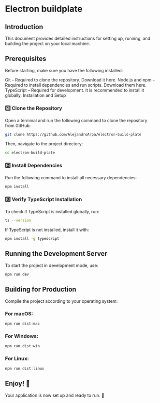# Electron buildplate

## Introduction
This document provides detailed instructions for setting up, running, and building the project on your local machine.

## Prerequisites
Before starting, make sure you have the following installed:

Git – Required to clone the repository. Download it here.
Node.js and npm – Required to install dependencies and run scripts. Download them here.
TypeScript – Required for development. It is recommended to install it globally.
Installation and Setup
### 1️⃣ Clone the Repository
Open a terminal and run the following command to clone the repository from GitHub:

```bash
git clone https://github.com/AlejandroArpa/electron-build-plate
```
Then, navigate to the project directory:

```bash
cd electron-build-plate
```

### 2️⃣ Install Dependencies
Run the following command to install all necessary dependencies:
```bash
npm install
```
### 3️⃣ Verify TypeScript Installation
To check if TypeScript is installed globally, run:
```bash
ts --version
```
If TypeScript is not installed, install it with:
```bash
npm install -g typescript
```
## Running the Development Server
To start the project in development mode, use:
```bash
npm run dev
```
## Building for Production
Compile the project according to your operating system:

### For macOS:
```bash
npm run dist:mac
```
### For Windows:
```bash
npm run dist:win
```
### For Linux:
```bash
npm run dist:linux
```
## Enjoy! 🚀
Your application is now set up and ready to run. 🎉
